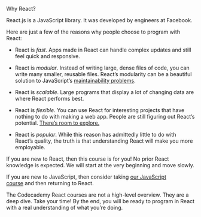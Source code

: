Why React?

React.js is a JavaScript library. It was developed by engineers at Facebook.

Here are just a few of the reasons why people choose to program with React:

-   React is _fast_. Apps made in React can handle complex updates and still feel quick and responsive.
    
-   React is _modular_. Instead of writing large, dense files of code, you can write many smaller, reusable files. React’s modularity can be a beautiful solution to JavaScript’s [maintainability problems](https://en.wikipedia.org/wiki/Spaghetti_code).
    
-   React is _scalable_. Large programs that display a lot of changing data are where React performs best.
    
-   React is _flexible_. You can use React for interesting projects that have nothing to do with making a web app. People are still figuring out React’s potential. [There’s room to explore.](https://github.com/jiwonbest/amazing-react-projects)
    
-   React is _popular_. While this reason has admittedly little to do with React’s quality, the truth is that understanding React will make you more employable.
    

If you are new to React, then this course is for you! No prior React knowledge is expected. We will start at the very beginning and move slowly.

If you are new to JavaScript, then consider taking [our JavaScript course](https://www.codecademy.com/learn/introduction-to-javascript) and then returning to React.

The Codecademy React courses are not a high-level overview. They are a deep dive. Take your time! By the end, you will be ready to program in React with a real understanding of what you’re doing.